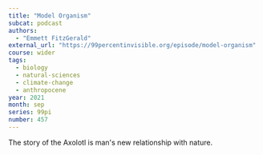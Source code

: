 ```yaml
---
title: "Model Organism"
subcat: podcast
authors:
  - "Emmett FitzGerald"
external_url: "https://99percentinvisible.org/episode/model-organism"
course: wider
tags:
  - biology
  - natural-sciences
  - climate-change
  - anthropocene
year: 2021
month: sep
series: 99pi
number: 457
---
```


The story of the Axolotl is man's new relationship with nature.
